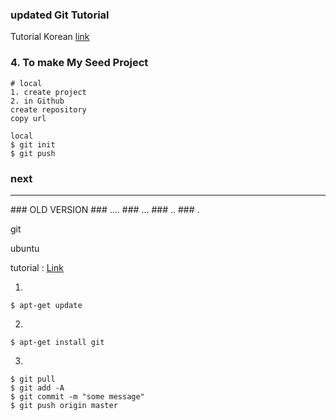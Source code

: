 
### updated Git Tutorial

Tutorial Korean [link](http://rogerdudler.github.io/git-guide/index.ko.html)

### 4. To make My Seed Project
```
# local
1. create project
2. in Github
create repository
copy url

local
$ git init
$ git push
```

### next


<hr>
### OLD VERSION 
### ....  
### ...  
### ..  
### .   

git

ubuntu

tutorial : [Link](https://www.digitalocean.com/community/tutorials/how-to-install-git-on-ubuntu-14-04)


1. 
~~~~
$ apt-get update
~~~~


2. 
~~~~
$ apt-get install git
~~~~

3. 
~~~~
$ git pull
$ git add -A
$ git commit -m "some message"
$ git push origin master
~~~~




